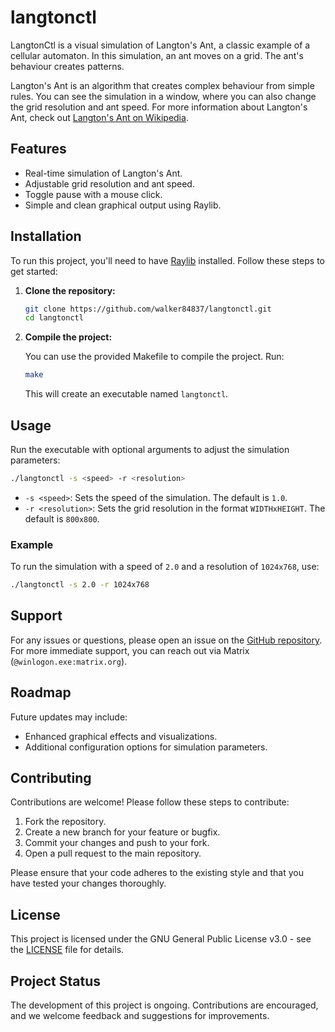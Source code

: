 # langtonctl

LangtonCtl is a visual simulation of Langton's Ant, a classic example of a
cellular automaton. In this simulation, an ant moves on a grid. The ant's
behaviour creates patterns.

Langton's Ant is an algorithm that creates complex behaviour from simple rules.
You can see the simulation in a window, where you can also change the grid
resolution and ant speed. For more information about Langton's Ant, check out
[Langton's Ant on Wikipedia](https://en.wikipedia.org/wiki/Langton%27s_ant).

## Features

  - Real-time simulation of Langton's Ant.
  - Adjustable grid resolution and ant speed.
  - Toggle pause with a mouse click.
  - Simple and clean graphical output using Raylib.

## Installation

To run this project, you'll need to have [Raylib](https://www.raylib.com/)
installed. Follow these steps to get started:

1.  **Clone the repository:**
    
    ``` bash
    git clone https://github.com/walker84837/langtonctl.git
    cd langtonctl
    ```

2.  **Compile the project:**
    
    You can use the provided Makefile to compile the project. Run:
    
    ``` bash
    make
    ```
    
    This will create an executable named `langtonctl`.

## Usage

Run the executable with optional arguments to adjust the simulation parameters:

``` bash
./langtonctl -s <speed> -r <resolution>
```

  - `-s <speed>`: Sets the speed of the simulation. The default is `1.0`.
  - `-r <resolution>`: Sets the grid resolution in the format `WIDTHxHEIGHT`.
    The default is `800x800`.

### Example

To run the simulation with a speed of `2.0` and a resolution of `1024x768`, use:

``` bash
./langtonctl -s 2.0 -r 1024x768
```

## Support

For any issues or questions, please open an issue on the [GitHub
repository](https://github.com/walker84837/langtonctl/issues). For more
immediate support, you can reach out via Matrix (`@winlogon.exe:matrix.org`).

## Roadmap

Future updates may include:

  - Enhanced graphical effects and visualizations.
  - Additional configuration options for simulation parameters.

## Contributing

Contributions are welcome! Please follow these steps to contribute:

1.  Fork the repository.
2.  Create a new branch for your feature or bugfix.
3.  Commit your changes and push to your fork.
4.  Open a pull request to the main repository.

Please ensure that your code adheres to the existing style and that you have
tested your changes thoroughly.

## License

This project is licensed under the GNU General Public License v3.0 - see the
[LICENSE](LICENSE.md) file for details.

## Project Status

The development of this project is ongoing. Contributions are encouraged, and we
welcome feedback and suggestions for improvements.
